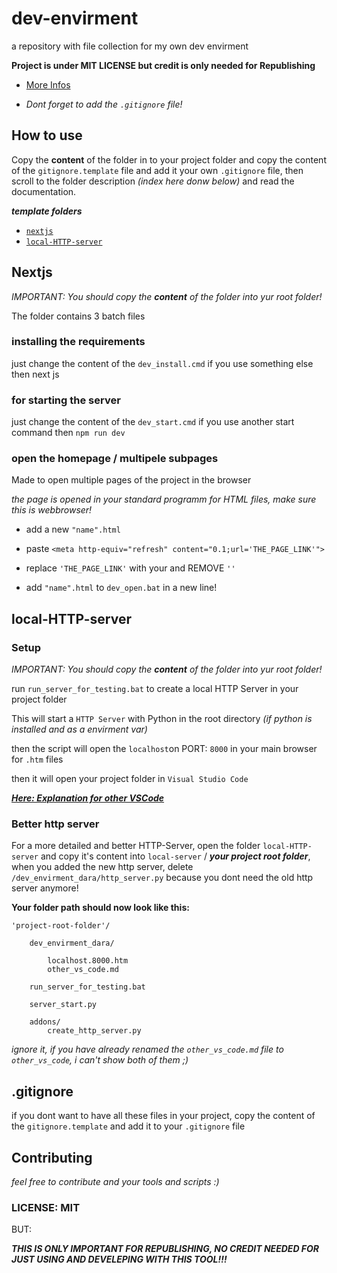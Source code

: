 <!-- written by Shadowdara -->
<!-- https://github.com/weuritz8u/dev-envirment -->

# dev-envirment

a repository with file collection for my own dev envirment

**Project is under MIT LICENSE but credit is only needed for
Republishing**

- <a href="#license_mit">More Infos</a>

- *Dont forget to add the `.gitignore` file!*

## How to use

Copy the **content** of the folder in to your project folder and copy
the content of
the `gitignore.template` file and add it your own `.gitignore` file,
then scroll to the folder description *(index here donw below)* and
read the documentation.

***template folders***

- <a href="#nextjs">`nextjs`</a>
- <a href="#local-HTTP-server">`local-HTTP-server`</a>


<!-- 
====================================================
====================== Nextjs ======================
====================================================
-->

<h2 id="nextjs">Nextjs</h2>

*IMPORTANT: You should copy the **content** of the folder into
yur root folder!*

The folder contains 3 batch files

### installing the requirements

just change the content of the `dev_install.cmd` if you use something
else then next js

### for starting the server

just change the content of the `dev_start.cmd` if you use another
start command then `npm run dev`

### open the homepage / multipele subpages

Made to open multiple pages of the project in the browser

*the page is opened in your standard programm for HTML files,
make sure this is webbrowser!*

- add a new `"name".html`

- paste `<meta http-equiv="refresh" content="0.1;url='THE_PAGE_LINK'">`

- replace `'THE_PAGE_LINK'` with your and REMOVE `''`

- add `"name".html` to `dev_open.bat` in a new line!


<!-- 
====================================================
================= local-HTTP-server ================
====================================================
-->

<h2 id="local-HTTP-server">local-HTTP-server</h2>

### Setup

*IMPORTANT: You should copy the **content** of the folder into
yur root folder!*

run `run_server_for_testing.bat` to create a local HTTP Server
in your project folder

This will start a `HTTP Server` with Python in the root directory
*(if python is installed and as a envirment var)*

then the script will open the `localhost`on PORT: `8000` in your
main browser for `.htm` files

then it will open your project folder in `Visual Studio Code`

***<a href="local-server/dev_envirment_dara/other_vs_code.md">Here: Explanation for other VSCode</a>***

### Better http server

For a more detailed and better HTTP-Server, open the folder
`local-HTTP-server` and copy it's content into `local-server`
/ ***your project root folder***, when you added the new http
server, delete `/dev_envirment_dara/http_server.py` because
you dont need the old http server anymore!

**Your folder path should now look like this:**

```
'project-root-folder'/

    dev_envirment_dara/

        localhost.8000.htm
        other_vs_code.md

    run_server_for_testing.bat

    server_start.py

    addons/
        create_http_server.py
```

*ignore it, if you have already renamed the `other_vs_code.md`
file to `other_vs_code`, i can't show both of them ;)*

## .gitignore

if you dont want to have all these files in your project, copy the
content of the `gitignore.template` and add it to your `.gitignore`
file


## Contributing

*feel free to contribute and your tools and scripts :)*

<h3 id="license_mit">LICENSE: MIT</h3>

BUT:

***THIS IS ONLY IMPORTANT FOR REPUBLISHING, NO CREDIT NEEDED FOR JUST USING
AND DEVELEPING WITH THIS TOOL!!!***
